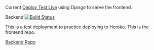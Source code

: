 Current [Deploy Test Live](https://deploy-this-test.herokuapp.com/) using Django to serve the frontend.

Backend
[![Build Status](https://travis-ci.com/CheoR/deploy-this-test.svg?branch=main)](https://travis-ci.com/CheoR/deploy-this-test)

This is a test deployment to practice deploying to Heroku.
This is the frontend repo.

[Backend Repo](https://github.com/CheoR/deploy-this-test)

